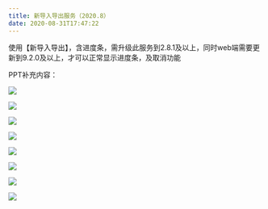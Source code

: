 ```yaml
---
title: 新导入导出服务（2020.8）
date: 2020-08-31T17:47:22
---
```


使用【新导入导出】，含进度条，需升级此服务到2.8.1及以上，同时web端需要更新到9.2.0及以上，才可以正常显示进度条，及取消功能

PPT补充内容：

![](http://apaas.wxchina.com:8881/wp-content/uploads/%E6%96%B0%E5%AF%BC%E5%85%A5%E5%AF%BC%E5%87%BA-1.png)

![](http://apaas.wxchina.com:8881/wp-content/uploads/%E6%96%B0%E5%AF%BC%E5%85%A5%E5%AF%BC%E5%87%BA-2.png)

![](http://apaas.wxchina.com:8881/wp-content/uploads/%E6%96%B0%E5%AF%BC%E5%85%A5%E5%AF%BC%E5%87%BA-3.png)

![](http://apaas.wxchina.com:8881/wp-content/uploads/%E6%96%B0%E5%AF%BC%E5%85%A5%E5%AF%BC%E5%87%BA-4.png)

![](http://apaas.wxchina.com:8881/wp-content/uploads/%E6%96%B0%E5%AF%BC%E5%85%A5%E5%AF%BC%E5%87%BA-5.png)

![](http://apaas.wxchina.com:8881/wp-content/uploads/%E6%96%B0%E5%AF%BC%E5%85%A5%E5%AF%BC%E5%87%BA-6.png)

![](http://apaas.wxchina.com:8881/wp-content/uploads/%E6%96%B0%E5%AF%BC%E5%85%A5%E5%AF%BC%E5%87%BA-7.png)

![](http://apaas.wxchina.com:8881/wp-content/uploads/%E6%96%B0%E5%AF%BC%E5%85%A5%E5%AF%BC%E5%87%BA-8.png)